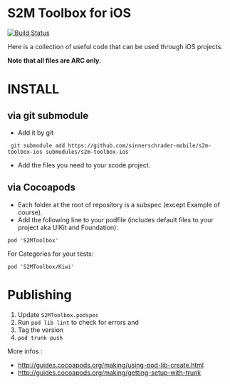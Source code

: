 S2M Toolbox for iOS
===================

[![Build Status](https://travis-ci.org/sinnerschrader-mobile/s2m-toolbox-ios.svg)](https://travis-ci.org/sinnerschrader-mobile/s2m-toolbox-ios)

Here is a collection of useful code that can be used through iOS projects.

**Note that all files are ARC only.**


# INSTALL

## via git submodule

* Add it by git

```
 git submodule add https://github.com/sinnerschrader-mobile/s2m-toolbox-ios submodules/s2m-toolbox-ios
```
* Add the files you need to your xcode project.

## via Cocoapods

* Each folder at the root of repository is a subspec (except Example of course).
* Add the following line to your podfile (includes default files to your project aka UIKit and Foundation):

```
pod 'S2MToolbox'
```

For Categories for your tests:

```
pod 'S2MToolbox/Kiwi'
```

# Publishing

1. Update `S2MToolbox.podspec`
2. Run `pod lib lint` to check for errors and 
3. Tag the version
4. `pod trunk push`

More infos :
* http://guides.cocoapods.org/making/using-pod-lib-create.html
* http://guides.cocoapods.org/making/getting-setup-with-trunk